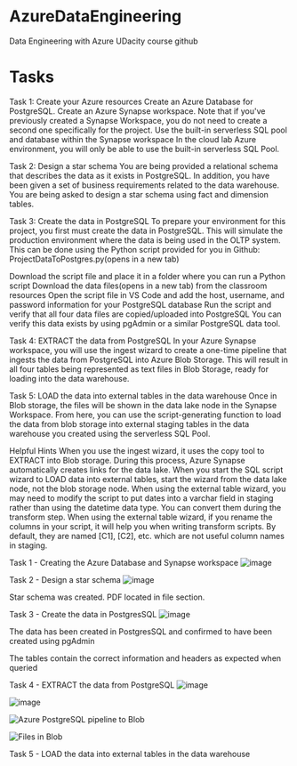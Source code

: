 # AzureDataEngineering
Data Engineering with Azure UDacity course github

# Tasks

Task 1: Create your Azure resources
Create an Azure Database for PostgreSQL.
Create an Azure Synapse workspace. Note that if you've previously created a Synapse Workspace, you do not need to create a second one specifically for the project.
Use the built-in serverless SQL pool and database within the Synapse workspace
In the cloud lab Azure environment, you will only be able to use the built-in serverless SQL Pool.

Task 2: Design a star schema
You are being provided a relational schema that describes the data as it exists in PostgreSQL. In addition, you have been given a set of business requirements related to the data warehouse. You are being asked to design a star schema using fact and dimension tables.

Task 3: Create the data in PostgreSQL
To prepare your environment for this project, you first must create the data in PostgreSQL. This will simulate the production environment where the data is being used in the OLTP system. This can be done using the Python script provided for you in Github: ProjectDataToPostgres.py(opens in a new tab)

Download the script file and place it in a folder where you can run a Python script
Download the data files(opens in a new tab) from the classroom resources
Open the script file in VS Code and add the host, username, and password information for your PostgreSQL database
Run the script and verify that all four data files are copied/uploaded into PostgreSQL
You can verify this data exists by using pgAdmin or a similar PostgreSQL data tool.

Task 4: EXTRACT the data from PostgreSQL
In your Azure Synapse workspace, you will use the ingest wizard to create a one-time pipeline that ingests the data from PostgreSQL into Azure Blob Storage. This will result in all four tables being represented as text files in Blob Storage, ready for loading into the data warehouse.

Task 5: LOAD the data into external tables in the data warehouse
Once in Blob storage, the files will be shown in the data lake node in the Synapse Workspace. From here, you can use the script-generating function to load the data from blob storage into external staging tables in the data warehouse you created using the serverless SQL Pool.

Helpful Hints
When you use the ingest wizard, it uses the copy tool to EXTRACT into Blob storage. During this process, Azure Synapse automatically creates links for the data lake. When you start the SQL script wizard to LOAD data into external tables, start the wizard from the data lake node, not the blob storage node.
When using the external table wizard, you may need to modify the script to put dates into a varchar field in staging rather than using the datetime data type. You can convert them during the transform step.
When using the external table wizard, if you rename the columns in your script, it will help you when writing transform scripts. By default, they are named [C1], [C2], etc. which are not useful column names in staging.

Task 1 - Creating the Azure Database and Synapse workspace
![image](https://github.com/HauntedHecarim/AzureDataEngineering/assets/10834793/b494224f-4f11-4830-b47e-2c5b8ef2f362)

Task 2 - Design a star schema
![image](https://github.com/HauntedHecarim/AzureDataEngineering/assets/10834793/f0b4dc38-4258-44eb-870f-17654ab6476c)

Star schema was created. PDF located in file section.

Task 3 - Create the data in PostgresSQL
![image](https://github.com/HauntedHecarim/AzureDataEngineering/assets/10834793/1adacc54-cb68-4762-be97-04ed9ed97e92)


The data has been created in PostgresSQL and confirmed to have been created using pgAdmin

The tables contain the correct information and headers as expected when queried

Task 4 - EXTRACT the data from PostgreSQL
![image](https://github.com/HauntedHecarim/AzureDataEngineering/assets/10834793/e448ae7a-f0c6-4231-9622-f03863aecbad)

![image](https://github.com/HauntedHecarim/AzureDataEngineering/assets/10834793/67659e15-369f-48e0-92b2-70e1056e957a)

![Azure PostgreSQL pipeline to Blob](https://github.com/HauntedHecarim/AzureDataEngineering/assets/10834793/287e7b72-a3a9-4009-9a8a-969dbdeded86)

![Files in Blob](https://github.com/HauntedHecarim/AzureDataEngineering/assets/10834793/4244cf1c-24ad-4066-b306-2916c5bdfa38)


Task 5 - LOAD the data into external tables in the data warehouse


